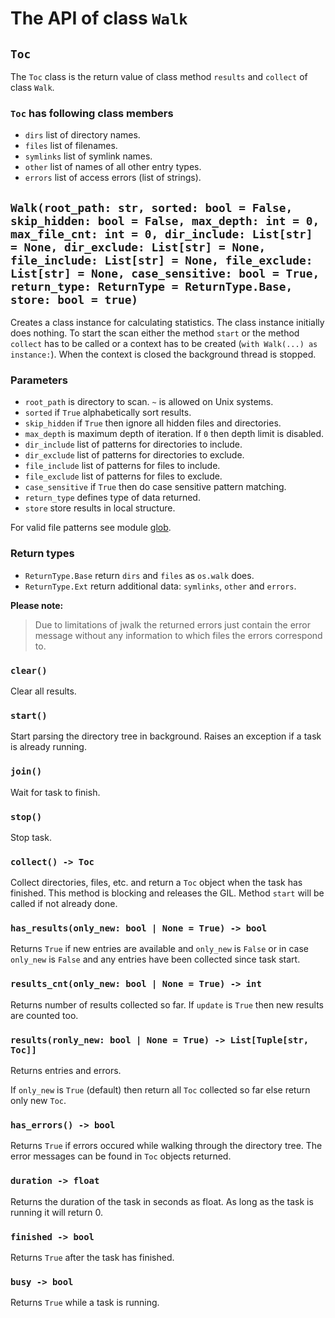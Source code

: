 # The API of class ``Walk``

## ``Toc``

The ``Toc`` class is the return value of class method ``results`` and ``collect`` of class ``Walk``.

### ``Toc`` has following class members

- ``dirs`` list of directory names.
- ``files`` list of filenames.
- ``symlinks`` list of symlink names.
- ``other`` list of names of all other entry types.
- ``errors`` list of access errors (list of strings).

## ``Walk(root_path: str, sorted: bool = False, skip_hidden: bool = False, max_depth: int = 0, max_file_cnt: int = 0, dir_include: List[str] = None, dir_exclude: List[str] = None, file_include: List[str] = None, file_exclude: List[str] = None, case_sensitive: bool = True, return_type: ReturnType = ReturnType.Base, store: bool = true)``

Creates a class instance for calculating statistics. The class instance initially does nothing. To start the scan either the method ``start``  or the method ``collect`` has to be called or a context has to be created (``with Walk(...) as instance:``). When the context is closed the background thread is stopped.

### Parameters

- ``root_path`` is directory to scan. ``~`` is allowed on Unix systems.
- ``sorted`` if ``True`` alphabetically sort results.
- ``skip_hidden`` if ``True`` then ignore all hidden files and directories.
- ``max_depth`` is maximum depth of iteration. If ``0`` then depth limit is disabled.
- ``dir_include`` list of patterns for directories to include.
- ``dir_exclude`` list of patterns for directories to exclude.
- ``file_include`` list of patterns for files to include.
- ``file_exclude`` list of patterns for files to exclude.
- ``case_sensitive`` if `True` then do case sensitive pattern matching.
- ``return_type`` defines type of data returned.
- ``store`` store results in local structure.

For valid file patterns see module [glob](https://docs.rs/glob/0.3.0/glob/struct.Pattern.html).

### Return types

- ``ReturnType.Base`` return ``dirs`` and ``files`` as ``os.walk`` does.
- ``ReturnType.Ext`` return additional data: ``symlinks``, ``other`` and ``errors``.

**Please note:**
> Due to limitations of jwalk the returned errors just contain the error message without any information to which files the errors correspond to.

### ``clear()``

Clear all results.

### ``start()``

Start parsing the directory tree in background. Raises an exception if a task is already running.

### ``join()``

Wait for task to finish.

### ``stop()``

Stop task.

### ``collect() -> Toc``

Collect directories, files, etc. and return a ``Toc`` object when the task has finished. This method is blocking and releases the GIL. Method ``start`` will be called if not already done.

### ``has_results(only_new: bool | None = True) -> bool``

Returns ``True`` if new entries are available and ``only_new`` is ``False`` or in case ``only_new`` is ``False`` and any entries have been collected since task start.

### ``results_cnt(only_new: bool | None = True) -> int``

Returns number of results collected so far. If ``update`` is ``True`` then new results are counted too.

### ``results(ronly_new: bool | None = True) -> List[Tuple[str, Toc]]``

Returns entries and errors.

If ``only_new`` is ``True`` (default) then return all ``Toc`` collected so far else return only new ``Toc``.

### ``has_errors() -> bool``

Returns ``True`` if errors occured while walking through the directory tree. The error messages can be found in ``Toc`` objects returned.

### ``duration -> float``

Returns the duration of the task in seconds as float. As long as the task is running it will return 0.

### ``finished -> bool``

Returns ``True`` after the task has finished.

### ``busy -> bool``

Returns ``True`` while a task is running.
